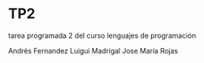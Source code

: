 TP2
===

tarea programada 2 del curso lenguajes de programación

Andrés Fernandez
Luigui Madrigal
Jose María Rojas
